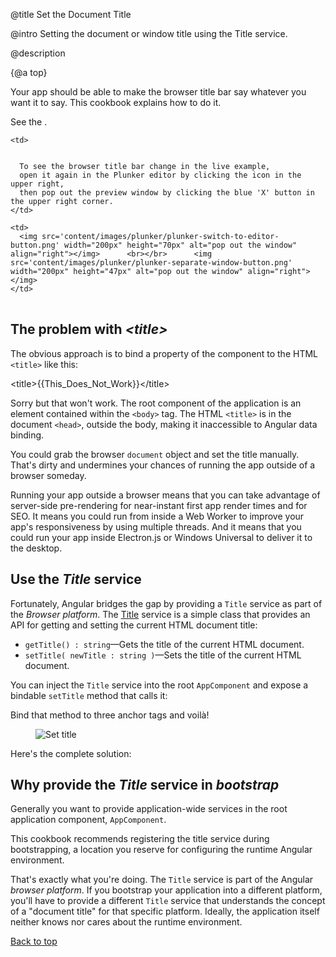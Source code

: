 @title
Set the Document Title

@intro
Setting the document or window title using the Title service.

@description


{@a top}


Your app should be able to make the browser title bar say whatever you want it to say.
This cookbook explains how to do it.

See the <live-example name="set-document-title"></live-example>.


<table>

  <tr>

    <td>


      To see the browser title bar change in the live example,
      open it again in the Plunker editor by clicking the icon in the upper right,
      then pop out the preview window by clicking the blue 'X' button in the upper right corner.
    </td>

    <td>
      <img src='content/images/plunker/plunker-switch-to-editor-button.png' width="200px" height="70px" alt="pop out the window" align="right"></img>      <br></br>      <img src='content/images/plunker/plunker-separate-window-button.png' width="200px" height="47px" alt="pop out the window" align="right"></img>
    </td>

  </tr>

</table>



## The problem with *&lt;title&gt;*

The obvious approach is to bind a property of the component to the HTML `<title>` like this:

<code-example format=''>
  &lt;title&gt;{{This_Does_Not_Work}}&lt;/title&gt;
</code-example>



Sorry but that won't work.
The root component of the application is an element contained within the `<body>` tag.
The HTML `<title>` is in the document `<head>`, outside the body, making it inaccessible to Angular data binding.

You could grab the browser `document` object and set the title manually.
That's dirty and undermines your chances of running the app outside of a browser someday.

<div class="l-sub-section">



Running your app outside a browser means that you can take advantage of server-side
pre-rendering for near-instant first app render times and for SEO.  It means you could run from
inside a Web Worker to improve your app's responsiveness by using multiple threads.  And it
means that you could run your app inside Electron.js or Windows Universal to deliver it to the desktop.


</div>



## Use the *Title* service
Fortunately, Angular bridges the gap by providing a `Title` service as part of the *Browser platform*.
The [Title](api/platform-browser/Title) service is a simple class that provides an API
for getting and setting the current HTML document title:

* `getTitle() : string`&mdash;Gets the title of the current HTML document.
* `setTitle( newTitle : string )`&mdash;Sets the title of the current HTML document.

You can inject the `Title` service into the root `AppComponent` and expose a bindable `setTitle` method that calls it:


<code-example path="set-document-title/src/app/app.component.ts" region="class" title="src/app/app.component.ts (class)" linenums="false">

</code-example>



Bind that method to three anchor tags and voilà!

<figure class='image-display'>
  <img src="content/images/guide/set-document-title/set-title-anim.gif" alt="Set title"></img>
</figure>



Here's the complete solution:


<code-tabs>

  <code-pane title="src/main.ts" path="set-document-title/src/main.ts">

  </code-pane>

  <code-pane title="src/app/app.module.ts" path="set-document-title/src/app/app.module.ts">

  </code-pane>

  <code-pane title="src/app/app.component.ts" path="set-document-title/src/app/app.component.ts">

  </code-pane>

</code-tabs>




## Why provide the *Title* service in *bootstrap*

Generally you want to provide application-wide services in the root application component, `AppComponent`.

This cookbook recommends registering the title service during bootstrapping,
a location you reserve for configuring the runtime Angular environment.

That's exactly what you're doing.
The `Title` service is part of the Angular *browser platform*.
If you bootstrap your application into a different platform,
you'll have to provide a different `Title` service that understands
the concept of a "document title" for that specific platform.
Ideally, the application itself neither knows nor cares about the runtime environment.

[Back to top](guide/set-document-title#top)
